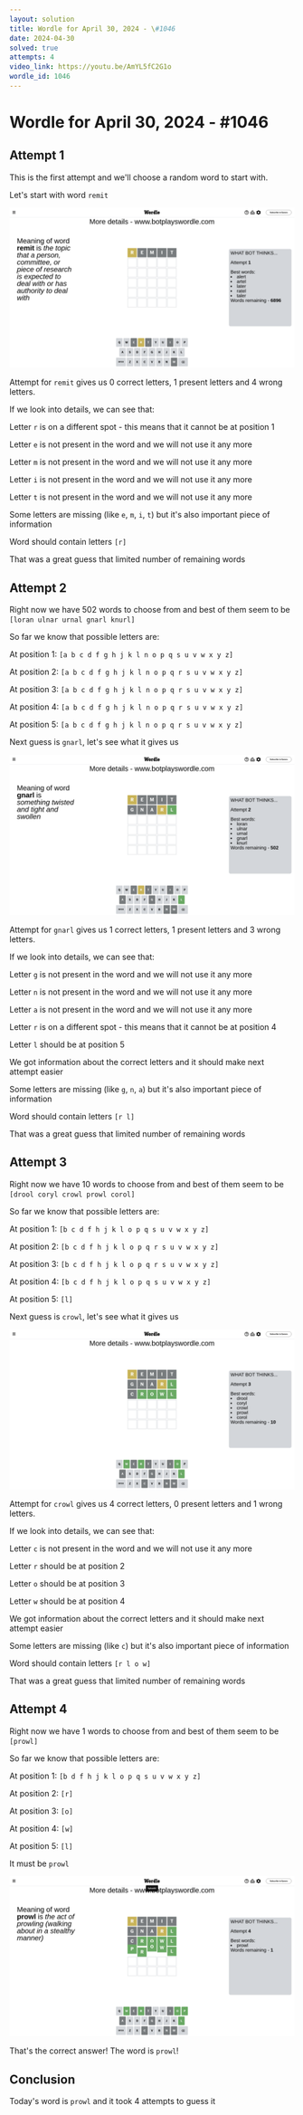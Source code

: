 ```yaml
---
layout: solution
title: Wordle for April 30, 2024 - \#1046
date: 2024-04-30
solved: true
attempts: 4
video_link: https://youtu.be/AmYL5fC2G1o
wordle_id: 1046
---
```


# Wordle for April 30, 2024 - \#1046

## Attempt 1

This is the first attempt and we'll choose a random word to start with.

Let's start with word `remit`

![Attempt 1](2024-04-30/attempt-1.png)

Attempt for `remit` gives us 0 correct letters, 1 present letters and 4 wrong letters.

If we look into details, we can see that:

Letter `r` is on a different spot - this means that it cannot be at position 1

Letter `e` is not present in the word and we will not use it any more

Letter `m` is not present in the word and we will not use it any more

Letter `i` is not present in the word and we will not use it any more

Letter `t` is not present in the word and we will not use it any more

Some letters are missing (like `e`, `m`, `i`, `t`) but it's also important piece of information

Word should contain letters `[r]`

That was a great guess that limited number of remaining words



## Attempt 2

Right now we have 502 words to choose from and best of them seem to be `[loran ulnar urnal gnarl knurl]`

So far we know that possible letters are:

At position 1: `[a b c d f g h j k l n o p q s u v w x y z]`

At position 2: `[a b c d f g h j k l n o p q r s u v w x y z]`

At position 3: `[a b c d f g h j k l n o p q r s u v w x y z]`

At position 4: `[a b c d f g h j k l n o p q r s u v w x y z]`

At position 5: `[a b c d f g h j k l n o p q r s u v w x y z]`

Next guess is `gnarl`, let's see what it gives us

![Attempt 2](2024-04-30/attempt-2.png)

Attempt for `gnarl` gives us 1 correct letters, 1 present letters and 3 wrong letters.

If we look into details, we can see that:

Letter `g` is not present in the word and we will not use it any more

Letter `n` is not present in the word and we will not use it any more

Letter `a` is not present in the word and we will not use it any more

Letter `r` is on a different spot - this means that it cannot be at position 4

Letter `l` should be at position 5

We got information about the correct letters and it should make next attempt easier

Some letters are missing (like `g`, `n`, `a`) but it's also important piece of information

Word should contain letters `[r l]`

That was a great guess that limited number of remaining words



## Attempt 3

Right now we have 10 words to choose from and best of them seem to be `[drool coryl crowl prowl corol]`

So far we know that possible letters are:

At position 1: `[b c d f h j k l o p q s u v w x y z]`

At position 2: `[b c d f h j k l o p q r s u v w x y z]`

At position 3: `[b c d f h j k l o p q r s u v w x y z]`

At position 4: `[b c d f h j k l o p q s u v w x y z]`

At position 5: `[l]`

Next guess is `crowl`, let's see what it gives us

![Attempt 3](2024-04-30/attempt-3.png)

Attempt for `crowl` gives us 4 correct letters, 0 present letters and 1 wrong letters.

If we look into details, we can see that:

Letter `c` is not present in the word and we will not use it any more

Letter `r` should be at position 2

Letter `o` should be at position 3

Letter `w` should be at position 4

We got information about the correct letters and it should make next attempt easier

Some letters are missing (like `c`) but it's also important piece of information

Word should contain letters `[r l o w]`

That was a great guess that limited number of remaining words



## Attempt 4

Right now we have 1 words to choose from and best of them seem to be `[prowl]`

So far we know that possible letters are:

At position 1: `[b d f h j k l o p q s u v w x y z]`

At position 2: `[r]`

At position 3: `[o]`

At position 4: `[w]`

At position 5: `[l]`

It must be `prowl`

![Attempt 4](2024-04-30/attempt-4.png)

That's the correct answer! The word is `prowl`!

## Conclusion

Today's word is `prowl` and it took 4 attempts to guess it

